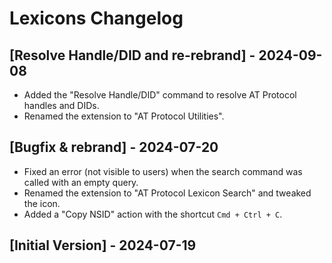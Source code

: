 # Lexicons Changelog

## [Resolve Handle/DID and re-rebrand] - 2024-09-08
- Added the "Resolve Handle/DID" command to resolve AT Protocol handles and DIDs.
- Renamed the extension to "AT Protocol Utilities".

## [Bugfix & rebrand] - 2024-07-20

- Fixed an error (not visible to users) when the search command was called with an empty query.
- Renamed the extension to "AT Protocol Lexicon Search" and tweaked the icon.
- Added a "Copy NSID" action with the shortcut `Cmd + Ctrl + C`.

## [Initial Version] - 2024-07-19
